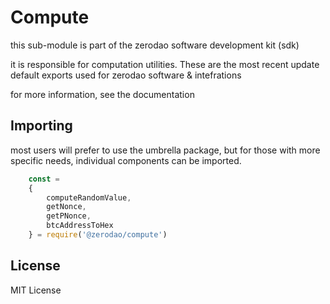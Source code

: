 # Compute

this sub-module is part of the zerodao software development kit (sdk)

it is responsible for computation utilities. These are the most recent update default exports used for zerodao software & intefrations

for more information, see the documentation

## Importing 

most users will prefer to use the umbrella package, but for those with more specific needs, individual components can be imported.

``` Javascript
    const = 
    { 
        computeRandomValue,
        getNonce,
        getPNonce,
        btcAddressToHex 
    } = require('@zerodao/compute')
```

## License

MIT License